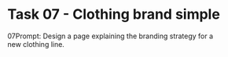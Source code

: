 # Task 07 - Clothing brand simple

07Prompt: Design a page explaining the branding strategy for a new clothing line.